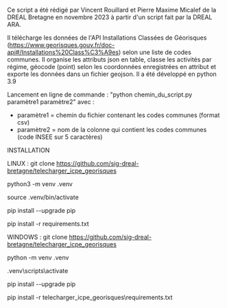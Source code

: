 Ce script a été rédigé par Vincent Rouillard et Pierre Maxime Micalef de la DREAL Bretagne en novembre 2023 à partir d'un script fait par la DREAL ARA.

Il télécharge les données de l'API Installations Classées de Géorisques (https://www.georisques.gouv.fr/doc-api#/Installations%20Class%C3%A9es) selon une liste de codes communes. 
Il organise les attributs json en table, classe les activités par régime, géocode (point) selon les coordonnées enregistrées en attribut et exporte les données dans un fichier geojson.
Il a été développé en python 3.9

Lancement en ligne de commande :
"python   chemin_du_script.py   paramètre1   paramètre2"
avec :
- paramètre1 = chemin du fichier contenant les codes communes (format csv)
- paramètre2 = nom de la colonne qui contient les codes communes (code INSEE sur 5 caractères)

INSTALLATION

LINUX :
git clone https://github.com/sig-dreal-bretagne/telecharger_icpe_georisques

python3 -m venv .venv

source .venv/bin/activate

pip install --upgrade pip

pip install -r requirements.txt

WINDOWS :
git clone https://github.com/sig-dreal-bretagne/telecharger_icpe_georisques

python -m venv .venv

.venv\scripts\activate

pip install --upgrade pip

pip install -r telecharger_icpe_georisques\requirements.txt
